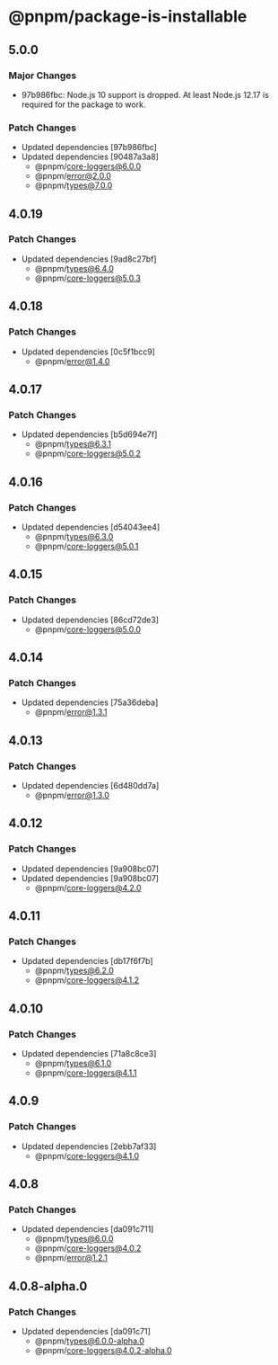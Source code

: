 # @pnpm/package-is-installable

## 5.0.0

### Major Changes

- 97b986fbc: Node.js 10 support is dropped. At least Node.js 12.17 is required for the package to work.

### Patch Changes

- Updated dependencies [97b986fbc]
- Updated dependencies [90487a3a8]
  - @pnpm/core-loggers@6.0.0
  - @pnpm/error@2.0.0
  - @pnpm/types@7.0.0

## 4.0.19

### Patch Changes

- Updated dependencies [9ad8c27bf]
  - @pnpm/types@6.4.0
  - @pnpm/core-loggers@5.0.3

## 4.0.18

### Patch Changes

- Updated dependencies [0c5f1bcc9]
  - @pnpm/error@1.4.0

## 4.0.17

### Patch Changes

- Updated dependencies [b5d694e7f]
  - @pnpm/types@6.3.1
  - @pnpm/core-loggers@5.0.2

## 4.0.16

### Patch Changes

- Updated dependencies [d54043ee4]
  - @pnpm/types@6.3.0
  - @pnpm/core-loggers@5.0.1

## 4.0.15

### Patch Changes

- Updated dependencies [86cd72de3]
  - @pnpm/core-loggers@5.0.0

## 4.0.14

### Patch Changes

- Updated dependencies [75a36deba]
  - @pnpm/error@1.3.1

## 4.0.13

### Patch Changes

- Updated dependencies [6d480dd7a]
  - @pnpm/error@1.3.0

## 4.0.12

### Patch Changes

- Updated dependencies [9a908bc07]
- Updated dependencies [9a908bc07]
  - @pnpm/core-loggers@4.2.0

## 4.0.11

### Patch Changes

- Updated dependencies [db17f6f7b]
  - @pnpm/types@6.2.0
  - @pnpm/core-loggers@4.1.2

## 4.0.10

### Patch Changes

- Updated dependencies [71a8c8ce3]
  - @pnpm/types@6.1.0
  - @pnpm/core-loggers@4.1.1

## 4.0.9

### Patch Changes

- Updated dependencies [2ebb7af33]
  - @pnpm/core-loggers@4.1.0

## 4.0.8

### Patch Changes

- Updated dependencies [da091c711]
  - @pnpm/types@6.0.0
  - @pnpm/core-loggers@4.0.2
  - @pnpm/error@1.2.1

## 4.0.8-alpha.0

### Patch Changes

- Updated dependencies [da091c71]
  - @pnpm/types@6.0.0-alpha.0
  - @pnpm/core-loggers@4.0.2-alpha.0

